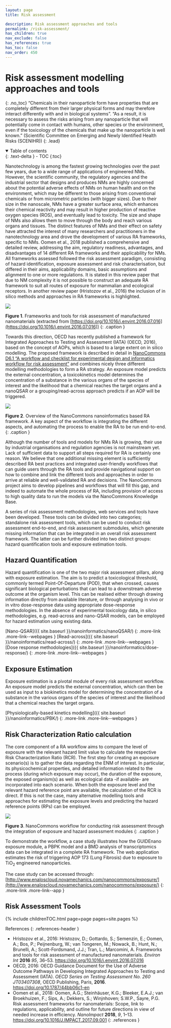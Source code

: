```yaml
---
layout: page
title: Risk assessment

description: Risk assessment approaches and tools
permalink: /risk-assessment/
has_children: true
nav_exclude: false
has_references: true
has_toc: false
nav_order: 450
---
```


# Risk assessment modelling approaches and tools
{: .no_toc}
“Chemicals in their nanoparticle form have properties that are completely different from their larger physical forms and may therefore interact differently with and in biological systems”. “As a result, it is necessary to assess the risks arising from any nanoparticle that will potentially come in contact with humans, other species or the environment, even if the toxicology of the chemicals that make up the nanoparticle is well known.” (Scientific Committee on Emerging and Newly Identified Health Risks (SCENIHR))
{: .lead}

<details open markdown="block">
  <summary>
    Table of contents
  </summary>
  {: .text-delta }
- TOC
{:toc}
</details>

Nanotechnology is among the fastest growing technologies over the past few years, due to a wide range of applications of engineered NMs. However, the scientific community, the regulatory agencies and the industrial sector that designs and produces NMs are highly concerned about the potential adverse effects of NMs on human health and on the environment, which may be different to those arising from conventional chemicals or from micrometric particles (with bigger sizes). Due to their size in the nanoscale, NMs have a greater surface area, which enhances their chemical reactivity and may result in higher production of reactive oxygen species (ROS), and eventually lead to toxicity. The size and shape of NMs also allows them to move through the body and reach various organs and tissues. The distinct features of NMs and their effect on safety have attracted the interest of many researchers and practitioners in the nanotechnology area and drove the development of various RA frameworks, specific to NMs. Oomen et al., 2018 published a comprehensive and detailed review, addressing the aim, regulatory readiness, advantages, and disadvantages of 14 different RA frameworks and their applicability for NMs. All frameworks assessed followed the risk assessment paradigm, consisting of hazard identification, exposure assessment and risk characterisation, but differed in their aims, applicability domains, basic assumptions and alignment to one or more regulations. It is stated in this review paper that due to NM complexity it is not possible to construct an adequate RA framework to suit all routes of exposure for mammalian and ecological receptors. In another review paper (Hristozov et al., 2016) the inclusion of in silico methods and approaches in RA frameworks is highlighted.

<img src="{{ site.baseurl }}/images/risk-assessment/RAframework.jpg" />

**Figure 1**. Frameworks and tools for risk assessment of manufactured nanomaterials (extracted from [https://doi.org/10.1016/j.envint.2016.07.016](https://doi.org/10.1016/j.envint.2016.07.016))
{: .caption }

Towards this direction, OECD has recently published a framework for Integrated Approaches to Testing and Assessment (IATA) (OECD, 2016), based on the concept of AOPs, which is based to a large extent on in silico modelling. The proposed framework is described in detail in [NanoCommons D6.1 “A workflow and checklist for experimental design and informatics workflow for risk assessment”](https://zenodo.org/record/3603100#.YpiYfKhByUk) and combines nicely three different modelling methodologies to form a RA strategy. An exposure model predicts the external concentration, a toxicokinetics model determines the concentration of a substance in the various organs of the species of interest and the likelihood that a chemical reaches the target organs and a nanoQSAR or a grouping/read-across approach predicts if an AOP will be triggered.

<img src="{{ site.baseurl }}/images/risk-assessment/RAframework2.png" />

**Figure 2**. Overview of the NanoCommons nanoinformatics based RA framework. A key aspect of the workflow is integrating the different aspects, and automating the process to enable the RA to be run end-to-end.
{: .caption }

Although the number of tools and models for NMs RA is growing, their use by industrial organisations and regulation agencies is not mainstream yet. Lack of sufficient data to support all steps required for RA is certainly one reason. We believe that one additional missing element is sufficiently described RA best practices and integrated user-friendly workflows that can guide users through the RA tools and provide navigational support on how to combine and link the different tools and approaches in order to arrive at reliable and well-validated RA and decisions. The NanoCommons project aims to develop pipelines and workflows that will fill this gap, and indeed to automate the whole process of RA, including provision of access to high quality data to run the models via the NanoCommons Knowledge Base. 

A series of risk assessment methodologies, web services and tools have been developed. These tools can be divided into two categories; standalone risk assessment tools, which can be used to conduct risk assessment end-to-end, and risk assessment submodules, which generate missing information that can be integrated in an overall risk assessment framework. The latter can be further divided into two distinct groups: hazard quantification tools and exposure estimation tools.

## Hazard Quantification
Hazard quantification is one of the two major risk assessment pillars, along with exposure estimation. The aim is to predict a toxicological threshold, commonly termed Point-Of-Departure (POD), that when crossed, causes significant biological perturbations that can lead to a downstream adverse outcome at the organism level. This can be realised either through drawing information directly from available literature, or through analysing in vivo or in vitro dose-response data using appropriate dose-response methodologies.  In the absence of experimental toxicology data, in silico methodologies, e.g. read-across and nano-QSAR models, can be employed for hazard estimation using existing data.

[Nano-QSAR]({{ site.baseurl }}/nanoinformatics/nanoQSAR/)
{: .more-link .more-link--webpages }
[Read-across]({{ site.baseurl }}/nanoinformatics/read-across/)
{: .more-link .more-link--webpages }
[Dose response methodologies]({{ site.baseurl }}/nanoinformatics/dose-response/)
{: .more-link .more-link--webpages }



## Exposure Estimation
Exposure estimation is a pivotal module of every risk assessment workflow. An exposure model predicts the external concentration, which can then be used as input to a biokinetics model for determining the concentration of a substance in the various organs of the species of interest and the likelihood that a chemical reaches the target organs.

[Physiologically-based kinetics modelling]({{ site.baseurl }}/nanoinformatics/PBK/)
{: .more-link .more-link--webpages }

## Risk Characterization Ratio calculation
The core component of a RA workflow aims to compare the level of exposure with the relevant hazard limit value to calculate the respective Risk Characterization Ratio (RCR). The first step for creating an exposure scenario(s) is to gather the data regarding the ENM of interest. In particular, its physicochemical properties, and detailed information related to the process (during which exposure may occur), the duration of the exposure, the exposed organism(s) as well as ecological data -if available- are incorporated into each scenario. When both the exposure level and the relevant hazard reference point are available, the calculation of the RCR is direct. If this is not the case, many alternative modelling tools and approaches for estimating the exposure levels and predicting the hazard reference points (RPs) can be employed.

<img src="{{ site.baseurl }}/images/risk-assessment/RAworkflow.png" />

**Figure 3**. NanoCommons workflow for conducting risk assessment through the integration of exposure and hazard assessment modules
{: .caption }

To demonstrate the workflow, a case study illustrates how the GUIDEnano exposure module, a PBPK model and a BMD analysis of transcriptomics data can be integrated in a complete RA framework. The web application estimates the risk of triggering AOP 173 (Lung Fibrosis) due to exposure to TiO<sub>2</sub> engineered nanoparticles. 

The case study can be accessed through: [http://www.enaloscloud.novamechanics.com/nanocommons/exposure/](http://www.enaloscloud.novamechanics.com/nanocommons/exposure/) 
{: .more-link .more-link--app }

## Risk Assessment Tools
{% include childrenTOC.html page=page pages=site.pages %}

References
{: .references-header }
- Hristozov et al., 2016: Hristozov, D.; Gottardo, S.; Semenzin, E.; Oomen, A.; Bos, P.; Peijnenburg, W.; van Tongeren, M.;  Nowack, B.; Hunt, N.; Brunelli, A.; Scott-Fordsmand, J.J.; Tran, L.; Marcomini, A. Frameworks and tools for risk assessment of manufactured nanomaterials. <i>Environ Int</i> <b>2016</b> <i>95</i>, 36–53. <a href="https://doi.org/10.1016/j.envint.2016.07.016">https://doi.org/10.1016/j.envint.2016.07.016</a>
- OECD, 2016: OECD Guidance Document for the Use of Adverse Outcome Pathways in Developing Integrated Approaches to Testing and Assessment (IATA). <i>OECD Series on Testing Assessment No. 260 JT03407308</i>, OECD Publishing, Paris, <b>2016</b>. <a href="https://doi.org/10.1787/44bb06c1-en">https://doi.org/10.1787/44bb06c1-en</a>
- Oomen et al., 2018: Oomen, A.G.; Steinhäuser, K.G.; Bleeker, E.A.J.; van Broekhuizen, F.; Sips, A.; Dekkers, S.; Winjnhoven; S.W.P., Sayre, P.G. Risk assessment frameworks for nanomaterials: Scope, link to regulations, applicability, and outline for future directions in view of needed increase in efficiency. <i>NanoImpact</i> <b>2018</b>, <i>9</i>, 1–13. <a href="https://doi.org/10.1016/J.IMPACT.2017.09.001">https://doi.org/10.1016/J.IMPACT.2017.09.001</a>
{: .references }

